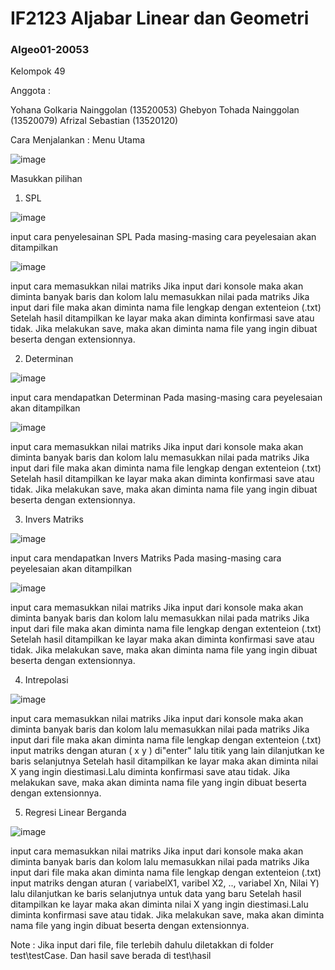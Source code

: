 # IF2123 Aljabar Linear dan Geometri
### Algeo01-20053

Kelompok 49

Anggota :

Yohana Golkaria Nainggolan (13520053) 
Ghebyon Tohada Nainggolan (13520079) 
Afrizal Sebastian (13520120) 

Cara Menjalankan :
Menu Utama



![image](https://user-images.githubusercontent.com/82313717/135585507-8f47ee0f-ffd5-49ec-b8c7-db3aadf51053.png)




Masukkan pilihan

1. SPL



![image](https://user-images.githubusercontent.com/82313717/135585649-dec70974-adb9-409f-87aa-1a7ea5747ae9.png)







  input cara penyelesainan SPL
  Pada masing-masing cara peyelesaian akan ditampilkan
  
  
  
  ![image](https://user-images.githubusercontent.com/82313717/135586025-6b9a18d7-6d71-4b96-a501-adf16c73f28b.png)
  
  
  
  
  input cara memasukkan nilai matriks
  Jika input dari konsole maka akan diminta banyak baris dan kolom lalu memasukkan nilai pada matriks
  Jika input dari file maka akan diminta nama file lengkap dengan extenteion (.txt)
  Setelah hasil ditampilkan ke layar maka akan diminta konfirmasi save atau tidak.
  Jika melakukan save, maka akan diminta nama file yang ingin dibuat beserta dengan extensionnya.
  
  
  
2. Determinan




 ![image](https://user-images.githubusercontent.com/82313717/135587074-585ff74b-c771-4af3-b94e-a1259514bb93.png)
 
 
 
 
 
  input cara mendapatkan Determinan
  Pada masing-masing cara peyelesaian akan ditampilkan
  
  
  
  ![image](https://user-images.githubusercontent.com/82313717/135586025-6b9a18d7-6d71-4b96-a501-adf16c73f28b.png)
  
  
  
  input cara memasukkan nilai matriks
  Jika input dari konsole maka akan diminta banyak baris dan kolom lalu memasukkan nilai pada matriks
  Jika input dari file maka akan diminta nama file lengkap dengan extenteion (.txt)
  Setelah hasil ditampilkan ke layar maka akan diminta konfirmasi save atau tidak.
  Jika melakukan save, maka akan diminta nama file yang ingin dibuat beserta dengan extensionnya.
  
  
3. Invers Matriks



 ![image](https://user-images.githubusercontent.com/82313717/135587130-6137e3dc-5ab4-4956-804b-443794a3a8df.png)
 
 
  input cara mendapatkan Invers Matriks
  Pada masing-masing cara peyelesaian akan ditampilkan
  
  
  
  ![image](https://user-images.githubusercontent.com/82313717/135586025-6b9a18d7-6d71-4b96-a501-adf16c73f28b.png)
  
  
  
  input cara memasukkan nilai matriks
  Jika input dari konsole maka akan diminta banyak baris dan kolom lalu memasukkan nilai pada matriks
  Jika input dari file maka akan diminta nama file lengkap dengan extenteion (.txt)
  Setelah hasil ditampilkan ke layar maka akan diminta konfirmasi save atau tidak.
  Jika melakukan save, maka akan diminta nama file yang ingin dibuat beserta dengan extensionnya.
  
  
4. Intrepolasi


  ![image](https://user-images.githubusercontent.com/82313717/135586025-6b9a18d7-6d71-4b96-a501-adf16c73f28b.png)
  
  
  input cara memasukkan nilai matriks
  Jika input dari konsole maka akan diminta banyak baris dan kolom lalu memasukkan nilai pada matriks
  Jika input dari file maka akan diminta nama file lengkap dengan extenteion (.txt)
  input matriks dengan aturan ( x y ) di"enter" lalu titik yang lain dilanjutkan ke baris selanjutnya
  Setelah hasil ditampilkan ke layar maka akan diminta nilai X yang ingin diestimasi.Lalu diminta konfirmasi save atau tidak.
  Jika melakukan save, maka akan diminta nama file yang ingin dibuat beserta dengan extensionnya.
  
  
5. Regresi Linear Berganda


  ![image](https://user-images.githubusercontent.com/82313717/135586025-6b9a18d7-6d71-4b96-a501-adf16c73f28b.png)
  
  
  
  input cara memasukkan nilai matriks
  Jika input dari konsole maka akan diminta banyak baris dan kolom lalu memasukkan nilai pada matriks
  Jika input dari file maka akan diminta nama file lengkap dengan extenteion (.txt)
  input matriks dengan aturan ( variabelX1, varibel X2, .., variabel Xn, Nilai Y) lalu dilanjutkan ke baris selanjutnya untuk data yang baru
  Setelah hasil ditampilkan ke layar maka akan diminta nilai X yang ingin diestimasi.Lalu diminta konfirmasi save atau tidak.
  Jika melakukan save, maka akan diminta nama file yang ingin dibuat beserta dengan extensionnya.
  
Note : Jika input dari file, file terlebih dahulu diletakkan di folder test\testCase. Dan hasil save berada di test\hasil
